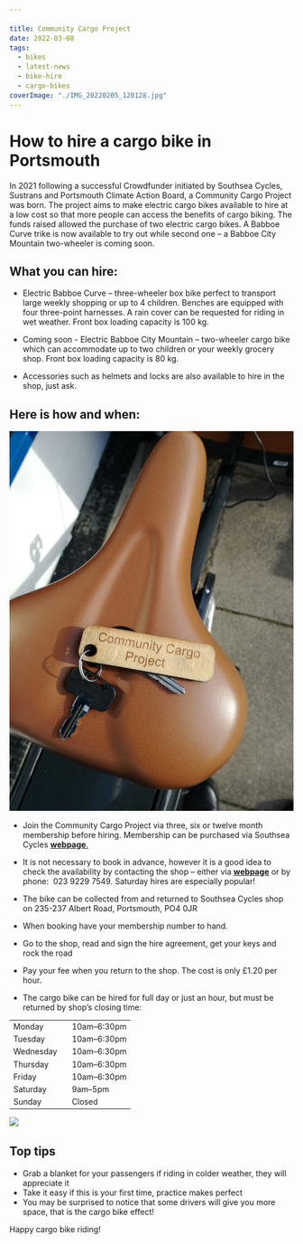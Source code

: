 ```yaml
---

title: Community Cargo Project
date: 2022-03-08
tags:  
  - bikes
  - latest-news 
  - bike-hire
  - cargo-bikes
coverImage: "./IMG_20220205_120128.jpg"
---
```


# How to hire a cargo bike in Portsmouth

In 2021 following a successful Crowdfunder initiated by Southsea Cycles, Sustrans and Portsmouth Climate Action Board, a Community Cargo Project was born. The project aims to make electric cargo bikes available to hire at a low cost so that more people can access the benefits of cargo biking. The funds raised allowed the purchase of two electric cargo bikes. A Babboe Curve trike is now available to try out while second one – a Babboe City Mountain two-wheeler is coming soon.

## What you can hire:

- Electric Babboe Curve – three-wheeler box bike perfect to transport large weekly shopping or up to 4 children. Benches are equipped with four three-point harnesses. A rain cover can be requested for riding in wet weather. Front box loading capacity is 100 kg.

- Coming soon - Electric Babboe City Mountain – two-wheeler cargo bike which can accommodate up to two children or your weekly grocery shop. Front box loading capacity is 80 kg. 

- Accessories such as helmets and locks are also available to hire in the shop, just ask.

## Here is how and when:

![](./IMG_20220205_122537.jpg)

- Join the Community Cargo Project via three, six or twelve month membership before hiring. Membership can be purchased via Southsea Cycles [**webpage**.](https://www.southsea-cycles.co.uk/collections/cargo-bike-hire)
- It is not necessary to book in advance, however it is a good idea to check the availability by contacting the shop – either via **[webpage](https://www.southsea-cycles.co.uk/collections/cargo-bike-hire)** or by phone:  023 9229 7549. Saturday hires are especially popular! 

- The bike can be collected from and returned to Southsea Cycles shop on 235-237 Albert Road, Portsmouth, PO4 0JR
- When booking have your membership number to hand.
- Go to the shop, read and sign the hire agreement, get your keys and rock the road

- Pay your fee when you return to the shop. The cost is only £1.20 per hour. 
- The cargo bike can be hired for full day or just an hour, but must be returned by shop’s closing time: 

<table><tbody><tr><td>Monday</td><td>10am–6:30pm</td></tr><tr><td>Tuesday&nbsp;&nbsp;&nbsp;</td><td>10am–6:30pm</td></tr><tr><td>Wednesday&nbsp;&nbsp;&nbsp;</td><td>10am–6:30pm</td></tr><tr><td>Thursday&nbsp;&nbsp;&nbsp;</td><td>10am–6:30pm</td></tr><tr><td>Friday&nbsp;&nbsp;&nbsp; &nbsp; &nbsp; &nbsp; &nbsp; &nbsp;</td><td>10am–6:30pm</td></tr><tr><td>Saturday&nbsp; &nbsp; &nbsp; &nbsp;</td><td>9am–5pm</td></tr><tr><td>Sunday&nbsp;&nbsp;&nbsp;</td><td>Closed</td></tr></tbody></table>

![](./IMG_20220205_122600.jpg)

## Top tips

- Grab a blanket for your passengers if riding in colder weather, they will appreciate it
- Take it easy if this is your first time, practice makes perfect
- You may be surprised to notice that some drivers will give you more space, that is the cargo bike effect!

Happy cargo bike riding!
